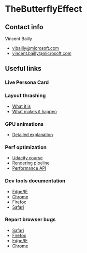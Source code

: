# TheButterflyEffect

## Contact info

Vincent Bailly
- vibailly@microsoft.com
- vincent.bailly@microsoft.com

## Useful links

### Live Persona Card

### Layout thrashing

- [What it is](https://developers.google.com/web/fundamentals/performance/rendering/avoid-large-complex-layouts-and-layout-thrashing)
- [What makes it happen](https://gist.github.com/paulirish/5d52fb081b3570c81e3a)

### GPU animations

- [Detailed explanation](https://www.smashingmagazine.com/2016/12/gpu-animation-doing-it-right/)

### Perf optimization

- [Udacity course](https://eu.udacity.com/course/website-performance-optimization--ud884) 
- [Rendering pipeline](https://developers.google.com/web/fundamentals/performance/rendering/) 
- [Performance API](https://developer.mozilla.org/en-US/docs/Web/API/Window/performance)

### Dev tools documentation
- [Edge/IE](https://docs.microsoft.com/en-us/microsoft-edge/devtools-guide) 
- [Chrome](https://developers.google.com/web/tools/chrome-devtools/) 
- [Firefox](https://developer.mozilla.org/en-US/docs/Tools) 
- [Safari](https://developer.apple.com/safari/tools/) 

### Report browser bugs

- [Safari](https://www.apple.com/feedback/safari.html) 
- [Firefox](https://bugzilla.mozilla.org/) 
- [Edge/IE](https://developer.microsoft.com/en-us/microsoft-edge/platform/issues/) 
- [Chrome](https://support.google.com/chrome/answer/95315?co=GENIE.Platform%3DDesktop&hl=en) 
